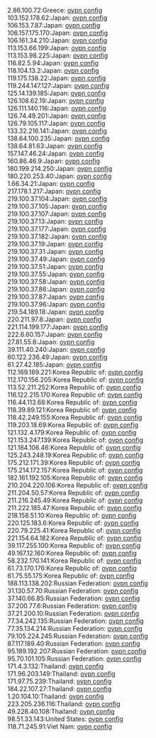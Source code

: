 2.86.100.72:Greece: [ovpn config](vpn/2_86_100_72.ovpn)  
103.152.178.62:Japan: [ovpn config](vpn/103_152_178_62.ovpn)  
106.153.7.87:Japan: [ovpn config](vpn/106_153_7_87.ovpn)  
106.157.175.170:Japan: [ovpn config](vpn/106_157_175_170.ovpn)  
106.161.34.210:Japan: [ovpn config](vpn/106_161_34_210.ovpn)  
113.153.66.199:Japan: [ovpn config](vpn/113_153_66_199.ovpn)  
113.153.98.225:Japan: [ovpn config](vpn/113_153_98_225.ovpn)  
116.82.5.94:Japan: [ovpn config](vpn/116_82_5_94.ovpn)  
118.104.13.2:Japan: [ovpn config](vpn/118_104_13_2.ovpn)  
119.175.138.22:Japan: [ovpn config](vpn/119_175_138_22.ovpn)  
119.244.147.127:Japan: [ovpn config](vpn/119_244_147_127.ovpn)  
125.14.139.185:Japan: [ovpn config](vpn/125_14_139_185.ovpn)  
126.108.62.19:Japan: [ovpn config](vpn/126_108_62_19.ovpn)  
126.111.140.116:Japan: [ovpn config](vpn/126_111_140_116.ovpn)  
126.74.49.201:Japan: [ovpn config](vpn/126_74_49_201.ovpn)  
126.79.105.117:Japan: [ovpn config](vpn/126_79_105_117.ovpn)  
133.32.216.141:Japan: [ovpn config](vpn/133_32_216_141.ovpn)  
138.64.100.235:Japan: [ovpn config](vpn/138_64_100_235.ovpn)  
138.64.81.63:Japan: [ovpn config](vpn/138_64_81_63.ovpn)  
157.147.46.24:Japan: [ovpn config](vpn/157_147_46_24.ovpn)  
160.86.46.9:Japan: [ovpn config](vpn/160_86_46_9.ovpn)  
180.199.214.250:Japan: [ovpn config](vpn/180_199_214_250.ovpn)  
180.220.253.40:Japan: [ovpn config](vpn/180_220_253_40.ovpn)  
1.66.34.21:Japan: [ovpn config](vpn/1_66_34_21.ovpn)  
217.178.1.217:Japan: [ovpn config](vpn/217_178_1_217.ovpn)  
219.100.37.104:Japan: [ovpn config](vpn/219_100_37_104.ovpn)  
219.100.37.105:Japan: [ovpn config](vpn/219_100_37_105.ovpn)  
219.100.37.107:Japan: [ovpn config](vpn/219_100_37_107.ovpn)  
219.100.37.13:Japan: [ovpn config](vpn/219_100_37_13.ovpn)  
219.100.37.177:Japan: [ovpn config](vpn/219_100_37_177.ovpn)  
219.100.37.182:Japan: [ovpn config](vpn/219_100_37_182.ovpn)  
219.100.37.19:Japan: [ovpn config](vpn/219_100_37_19.ovpn)  
219.100.37.31:Japan: [ovpn config](vpn/219_100_37_31.ovpn)  
219.100.37.49:Japan: [ovpn config](vpn/219_100_37_49.ovpn)  
219.100.37.51:Japan: [ovpn config](vpn/219_100_37_51.ovpn)  
219.100.37.55:Japan: [ovpn config](vpn/219_100_37_55.ovpn)  
219.100.37.58:Japan: [ovpn config](vpn/219_100_37_58.ovpn)  
219.100.37.86:Japan: [ovpn config](vpn/219_100_37_86.ovpn)  
219.100.37.87:Japan: [ovpn config](vpn/219_100_37_87.ovpn)  
219.100.37.96:Japan: [ovpn config](vpn/219_100_37_96.ovpn)  
219.54.189.18:Japan: [ovpn config](vpn/219_54_189_18.ovpn)  
220.211.97.8:Japan: [ovpn config](vpn/220_211_97_8.ovpn)  
221.114.199.177:Japan: [ovpn config](vpn/221_114_199_177.ovpn)  
222.6.60.157:Japan: [ovpn config](vpn/222_6_60_157.ovpn)  
27.81.55.8:Japan: [ovpn config](vpn/27_81_55_8.ovpn)  
39.111.40.240:Japan: [ovpn config](vpn/39_111_40_240.ovpn)  
60.122.236.49:Japan: [ovpn config](vpn/60_122_236_49.ovpn)  
61.27.42.185:Japan: [ovpn config](vpn/61_27_42_185.ovpn)  
112.169.189.221:Korea Republic of: [ovpn config](vpn/112_169_189_221.ovpn)  
112.170.156.205:Korea Republic of: [ovpn config](vpn/112_170_156_205.ovpn)  
113.52.211.252:Korea Republic of: [ovpn config](vpn/113_52_211_252.ovpn)  
116.122.215.170:Korea Republic of: [ovpn config](vpn/116_122_215_170.ovpn)  
116.44.113.68:Korea Republic of: [ovpn config](vpn/116_44_113_68.ovpn)  
118.39.89.121:Korea Republic of: [ovpn config](vpn/118_39_89_121.ovpn)  
118.42.249.155:Korea Republic of: [ovpn config](vpn/118_42_249_155.ovpn)  
119.203.18.69:Korea Republic of: [ovpn config](vpn/119_203_18_69.ovpn)  
121.132.4.179:Korea Republic of: [ovpn config](vpn/121_132_4_179.ovpn)  
121.153.247.139:Korea Republic of: [ovpn config](vpn/121_153_247_139.ovpn)  
121.184.106.46:Korea Republic of: [ovpn config](vpn/121_184_106_46.ovpn)  
125.243.248.19:Korea Republic of: [ovpn config](vpn/125_243_248_19.ovpn)  
175.212.171.39:Korea Republic of: [ovpn config](vpn/175_212_171_39.ovpn)  
175.214.172.157:Korea Republic of: [ovpn config](vpn/175_214_172_157.ovpn)  
182.161.192.105:Korea Republic of: [ovpn config](vpn/182_161_192_105.ovpn)  
210.204.220.106:Korea Republic of: [ovpn config](vpn/210_204_220_106.ovpn)  
211.204.50.57:Korea Republic of: [ovpn config](vpn/211_204_50_57.ovpn)  
211.216.245.49:Korea Republic of: [ovpn config](vpn/211_216_245_49.ovpn)  
211.222.185.47:Korea Republic of: [ovpn config](vpn/211_222_185_47.ovpn)  
218.158.51.10:Korea Republic of: [ovpn config](vpn/218_158_51_10.ovpn)  
220.125.183.6:Korea Republic of: [ovpn config](vpn/220_125_183_6.ovpn)  
220.79.225.41:Korea Republic of: [ovpn config](vpn/220_79_225_41.ovpn)  
221.154.64.182:Korea Republic of: [ovpn config](vpn/221_154_64_182.ovpn)  
39.117.255.100:Korea Republic of: [ovpn config](vpn/39_117_255_100.ovpn)  
49.167.12.160:Korea Republic of: [ovpn config](vpn/49_167_12_160.ovpn)  
58.232.170.141:Korea Republic of: [ovpn config](vpn/58_232_170_141.ovpn)  
61.73.170.176:Korea Republic of: [ovpn config](vpn/61_73_170_176.ovpn)  
61.75.55.175:Korea Republic of: [ovpn config](vpn/61_75_55_175.ovpn)  
188.113.138.202:Russian Federation: [ovpn config](vpn/188_113_138_202.ovpn)  
31.130.57.70:Russian Federation: [ovpn config](vpn/31_130_57_70.ovpn)  
37.140.66.85:Russian Federation: [ovpn config](vpn/37_140_66_85.ovpn)  
37.200.77.6:Russian Federation: [ovpn config](vpn/37_200_77_6.ovpn)  
37.21.200.10:Russian Federation: [ovpn config](vpn/37_21_200_10.ovpn)  
77.34.242.135:Russian Federation: [ovpn config](vpn/77_34_242_135.ovpn)  
77.35.134.214:Russian Federation: [ovpn config](vpn/77_35_134_214.ovpn)  
79.105.224.245:Russian Federation: [ovpn config](vpn/79_105_224_245.ovpn)  
87.117.189.40:Russian Federation: [ovpn config](vpn/87_117_189_40.ovpn)  
95.189.192.207:Russian Federation: [ovpn config](vpn/95_189_192_207.ovpn)  
95.70.101.105:Russian Federation: [ovpn config](vpn/95_70_101_105.ovpn)  
171.4.3.132:Thailand: [ovpn config](vpn/171_4_3_132.ovpn)  
171.96.203.149:Thailand: [ovpn config](vpn/171_96_203_149.ovpn)  
171.97.75.239:Thailand: [ovpn config](vpn/171_97_75_239.ovpn)  
184.22.107.27:Thailand: [ovpn config](vpn/184_22_107_27.ovpn)  
1.20.104.10:Thailand: [ovpn config](vpn/1_20_104_10.ovpn)  
223.205.236.116:Thailand: [ovpn config](vpn/223_205_236_116.ovpn)  
49.228.40.108:Thailand: [ovpn config](vpn/49_228_40_108.ovpn)  
98.51.33.143:United States: [ovpn config](vpn/98_51_33_143.ovpn)  
118.71.245.91:Viet Nam: [ovpn config](vpn/118_71_245_91.ovpn)  
